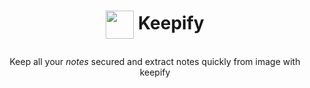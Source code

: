 # <p align="center"><img src="./assets/icon/icon.png" align="center" height="45rm"></img> Keepify </p>
<p align="center">Keep all your <i>notes</i> secured and extract notes quickly from image with keepify</p>
